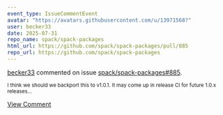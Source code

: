 ```yaml
---
event_type: IssueCommentEvent
avatar: "https://avatars.githubusercontent.com/u/13971568?"
user: becker33
date: 2025-07-31
repo_name: spack/spack-packages
html_url: https://github.com/spack/spack-packages/pull/885
repo_url: https://github.com/spack/spack-packages
---
```


<a href='https://github.com/becker33' target='_blank'>becker33</a> commented on issue <a href='https://github.com/spack/spack-packages/pull/885' target='_blank'>spack/spack-packages#885</a>.

<small>I think we should we backport this to v1.0.1. It may come up in release CI for future 1.0.x releases...</small>

<a href='https://github.com/spack/spack-packages/pull/885' target='_blank'>View Comment</a>
